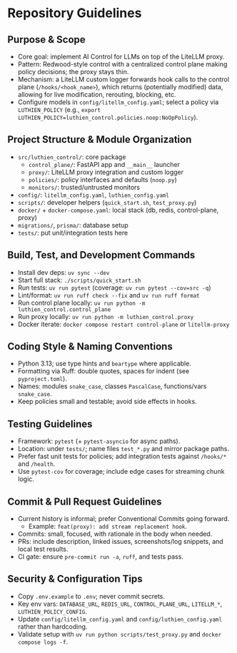 # Repository Guidelines

## Purpose & Scope
- Core goal: implement AI Control for LLMs on top of the LiteLLM proxy.
- Pattern: Redwood-style control with a centralized control plane making policy decisions; the proxy stays thin.
- Mechanism: a LiteLLM custom logger forwards hook calls to the control plane (`/hooks/<hook_name>`), which returns (potentially modified) data, allowing for live modification, rerouting, blocking, etc.
- Configure models in `config/litellm_config.yaml`; select a policy via `LUTHIEN_POLICY` (e.g., `export LUTHIEN_POLICY=luthien_control.policies.noop:NoOpPolicy`).

## Project Structure & Module Organization
- `src/luthien_control/`: core package
  - `control_plane/`: FastAPI app and `__main__` launcher
  - `proxy/`: LiteLLM proxy integration and custom logger
  - `policies/`: policy interfaces and defaults (`noop.py`)
  - `monitors/`: trusted/untrusted monitors
- `config/`: `litellm_config.yaml`, `luthien_config.yaml`
- `scripts/`: developer helpers (`quick_start.sh`, `test_proxy.py`)
- `docker/` + `docker-compose.yaml`: local stack (db, redis, control-plane, proxy)
- `migrations/`, `prisma/`: database setup
- `tests/`: put unit/integration tests here

## Build, Test, and Development Commands
- Install dev deps: `uv sync --dev`
- Start full stack: `./scripts/quick_start.sh`
- Run tests: `uv run pytest` (coverage: `uv run pytest --cov=src -q`)
- Lint/format: `uv run ruff check --fix` and `uv run ruff format`
- Run control plane locally: `uv run python -m luthien_control.control_plane`
- Run proxy locally: `uv run python -m luthien_control.proxy`
- Docker iterate: `docker compose restart control-plane` or `litellm-proxy`

## Coding Style & Naming Conventions
- Python 3.13; use type hints and `beartype` where applicable.
- Formatting via Ruff: double quotes, spaces for indent (see `pyproject.toml`).
- Names: modules `snake_case`, classes `PascalCase`, functions/vars `snake_case`.
- Keep policies small and testable; avoid side effects in hooks.

## Testing Guidelines
- Framework: `pytest` (+ `pytest-asyncio` for async paths).
- Location: under `tests/`; name files `test_*.py` and mirror package paths.
- Prefer fast unit tests for policies; add integration tests against `/hooks/*` and `/health`.
- Use `pytest-cov` for coverage; include edge cases for streaming chunk logic.

## Commit & Pull Request Guidelines
- Current history is informal; prefer Conventional Commits going forward.
  - Example: `feat(proxy): add stream replacement hook`.
- Commits: small, focused, with rationale in the body when needed.
- PRs: include description, linked issues, screenshots/log snippets, and local test results.
- CI gate: ensure `pre-commit run -a`, `ruff`, and tests pass.

## Security & Configuration Tips
- Copy `.env.example` to `.env`; never commit secrets.
- Key env vars: `DATABASE_URL`, `REDIS_URL`, `CONTROL_PLANE_URL`, `LITELLM_*`, `LUTHIEN_POLICY_CONFIG`.
- Update `config/litellm_config.yaml` and `config/luthien_config.yaml` rather than hardcoding.
- Validate setup with `uv run python scripts/test_proxy.py` and `docker compose logs -f`.

